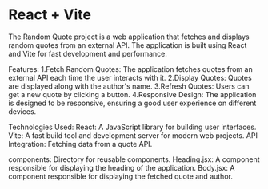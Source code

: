 # React + Vite

The Random Quote project is a web application that fetches and displays random quotes from an external API. The application is built using React and Vite for fast development and performance.

Features:
1.Fetch Random Quotes: The application fetches quotes from an external API each time the user interacts with it.
2.Display Quotes: Quotes are displayed along with the author's name.
3.Refresh Quotes: Users can get a new quote by clicking a button.
4.Responsive Design: The application is designed to be responsive, ensuring a good user experience on different devices.

Technologies Used:
React: A JavaScript library for building user interfaces.
Vite: A fast build tool and development server for modern web projects.
API Integration: Fetching data from a quote API.

components: Directory for reusable components.
Heading.jsx: A component responsible for displaying the heading of the application.
Body.jsx: A component responsible for displaying the fetched quote and author.
